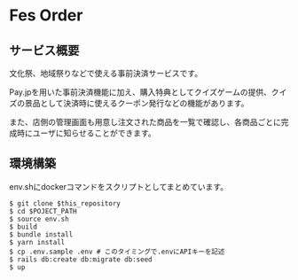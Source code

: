 # Fes Order
## サービス概要
文化祭、地域祭りなどで使える事前決済サービスです。

Pay.jpを用いた事前決済機能に加え、購入特典としてクイズゲームの提供、クイズの景品として決済時に使えるクーポン発行などの機能があります。

また、店側の管理画面も用意し注文された商品を一覧で確認し、各商品ごとに完成時にユーザに知らせることができます。
## 環境構築
env.shにdockerコマンドをスクリプトとしてまとめています。
```
$ git clone $this_repository
$ cd $POJECT_PATH
$ source env.sh
$ build
$ bundle install
$ yarn install
$ cp .env.sample .env # このタイミングで.envにAPIキーを記述
$ rails db:create db:migrate db:seed
$ up
```
